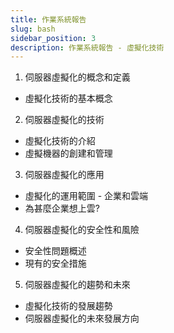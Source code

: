 ```yaml
---
title: 作業系統報告
slug: bash
sidebar_position: 3
description: 作業系統報告 - 虛擬化技術
---
```



1. 伺服器虛擬化的概念和定義
- 虛擬化技術的基本概念
2. 伺服器虛擬化的技術
- 虛擬化技術的介紹
- 虛擬機器的創建和管理
3. 伺服器虛擬化的應用
- 虛擬化的運用範圍 - 企業和雲端
- 為甚麼企業想上雲?
4. 伺服器虛擬化的安全性和風險
- 安全性問題概述
- 現有的安全措施
5. 伺服器虛擬化的趨勢和未來
- 虛擬化技術的發展趨勢
- 伺服器虛擬化的未來發展方向